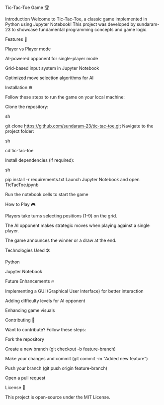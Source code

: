 Tic-Tac-Toe Game 🏆

Introduction
Welcome to Tic-Tac-Toe, a classic game implemented in Python using Jupyter Notebook! This project was developed by sundaram-23 to showcase fundamental programming concepts and game logic.

Features 🚀

Player vs Player mode

AI-powered opponent for single-player mode

Grid-based input system in Jupyter Notebook

Optimized move selection algorithms for AI

Installation ⚙️

Follow these steps to run the game on your local machine:

Clone the repository:

sh

git clone https://github.com/sundaram-23/tic-tac-toe.git
Navigate to the project folder:

sh

cd tic-tac-toe

Install dependencies (if required):

sh

pip install -r requirements.txt
Launch Jupyter Notebook and open TicTacToe.ipynb

Run the notebook cells to start the game

How to Play 🎮

Players take turns selecting positions (1-9) on the grid.

The AI opponent makes strategic moves when playing against a single player.

The game announces the winner or a draw at the end.

Technologies Used 🛠

Python

Jupyter Notebook

Future Enhancements 🔥

Implementing a GUI (Graphical User Interface) for better interaction

Adding difficulty levels for AI opponent

Enhancing game visuals

Contributing 🤝

Want to contribute? Follow these steps:

Fork the repository

Create a new branch (git checkout -b feature-branch)

Make your changes and commit (git commit -m "Added new feature")

Push your branch (git push origin feature-branch)

Open a pull request

License 📜

This project is open-source under the MIT License.
